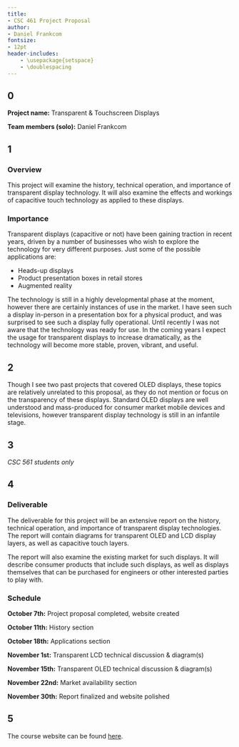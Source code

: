 ```yaml
---
title:
- CSC 461 Project Proposal
author:
- Daniel Frankcom
fontsize:
- 12pt
header-includes:
    - \usepackage{setspace}
    - \doublespacing
---
```


## 0

**Project name:** Transparent & Touchscreen Displays

**Team members (solo):** Daniel Frankcom


## 1

### Overview

This project will examine the history, technical operation, and importance of transparent display technology. It will also examine the effects and workings of capacitive touch technology as applied to these displays.

### Importance

Transparent displays (capacitive or not) have been gaining traction in recent years, driven by a number of businesses who wish to explore the technology for very different purposes. Just some of the possible applications are:

- Heads-up displays
- Product presentation boxes in retail stores
- Augmented reality

The technology is still in a highly developmental phase at the moment, however there are certainly instances of use in the market. I have seen such a display in-person in a presentation box for a physical product, and was surprised to see such a display fully operational. Until recently I was not aware that the technology was ready for use. In the coming years I expect the usage for transparent displays to increase dramatically, as the technology will become more stable, proven, vibrant, and useful.

## 2

Though I see two past projects that covered OLED displays, these topics are relatively unrelated to this proposal, as they do not mention or focus on the transparency of these displays. Standard OLED displays are well understood and mass-produced for consumer market mobile devices and televisions, however transparent display technology is still in an infantile stage.

## 3

*CSC 561 students only*

## 4

### Deliverable

The deliverable for this project will be an extensive report on the history, technical operation, and importance of transparent display technologies. The report will contain diagrams for transparent OLED and LCD display layers, as well as capacitive touch layers.

The report will also examine the existing market for such displays. It will describe consumer products that include such displays, as well as displays themselves that can be purchased for engineers or other interested parties to play with.

### Schedule

**October 7th:** Project proposal completed, website created

**October 11th:** History section

**October 18th:** Applications section

**November 1st:** Transparent LCD technical discussion & diagram(s)

**November 15th:** Transparent OLED technical discussion & diagram(s)

**November 22nd:** Market availability section

**November 30th:** Report finalized and website polished

## 5

The course website can be found [here](https://danielfrankcom.github.io/csc461-project).
